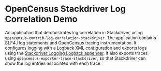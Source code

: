 # OpenCensus Stackdriver Log Correlation Demo

An application that demonstrates log correlation in Stackdriver, using
`opencensus-contrib-log-correlation-stackdriver`. The application contains SLF4J log statements and
OpenCensus tracing instrumentation. It configures logging with a Logback XML configuration and
exports logs using the
[Stackdriver Logging Logback appender](https://cloud.google.com/logging/docs/setup/java#logback_appender).
It also exports traces using `opencensus-exporter-trace-stackdriver`, so that Stackdriver can show
the log entries associated with each trace.
